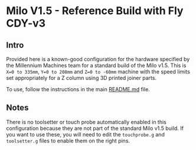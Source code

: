 # Milo V1.5 - Reference Build with Fly CDY-v3

## Intro

Provided here is a known-good configuration for the hardware specified by the Millennium Machines team for a standard build of the Milo v1.5. This is `X=0 to 335mm`, `Y=0 to 208mm` and `Z=0 to -60mm` machine with the speed limits set appropriately for a Z column using 3D printed joiner parts.

To use, follow the instructions in the main [README.md](../../README.md) file.

## Notes

There is no toolsetter or touch probe automatically enabled in this configuration because they are not part of the standard Milo v1.5 build. If you want to use these, you will need to edit the `touchprobe.g` and `toolsetter.g` files to enable them on the right pins.